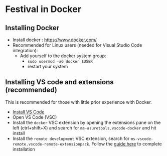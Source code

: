 # Festival in Docker

## Installing Docker
* Install docker : https://www.docker.com/
* Recommended for Linux users (needed for Visual Studio Code integration):
    * Add yourself to the docker system group:
        * `sudo usermod -aG docker $USER`
        * restart your system


## Installing VS code and extensions (recommended)
This is recommended for those with little prior experience with Docker.
* [Install VS Code](https://code.visualstudio.com/)
* Open VS Code (VSC)
* Install the `docker` VSC extension by opening the extensions pane on the left (ctrl+shift+X) and search for `ms-azuretools.vscode-docker` and hit install
* Install the `remote development` VSC extension, search for `ms-vscode-remote.vscode-remote-extensionpack`. Follow the [guide here](https://code.visualstudio.com/docs/remote/containers) to complete installation

